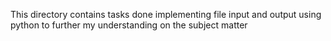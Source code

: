 This directory contains tasks done implementing file input and output using python to further my understanding on the subject matter
